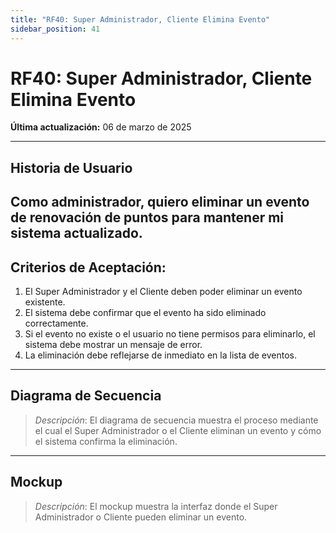 ```yaml
---
title: "RF40: Super Administrador, Cliente Elimina Evento"  
sidebar_position: 41
---
```


# RF40: Super Administrador, Cliente Elimina Evento  

**Última actualización:** 06 de marzo de 2025  

---

## Historia de Usuario  
Como administrador, quiero eliminar un evento de renovación de puntos para mantener mi sistema actualizado.
---

## **Criterios de Aceptación:**  

1. El Super Administrador y el Cliente deben poder eliminar un evento existente.  
2. El sistema debe confirmar que el evento ha sido eliminado correctamente.  
3. Si el evento no existe o el usuario no tiene permisos para eliminarlo, el sistema debe mostrar un mensaje de error.  
4. La eliminación debe reflejarse de inmediato en la lista de eventos.  

---

## **Diagrama de Secuencia**  

> *Descripción*: El diagrama de secuencia muestra el proceso mediante el cual el Super Administrador o el Cliente eliminan un evento y cómo el sistema confirma la eliminación.  

---

## **Mockup**  

> *Descripción*: El mockup muestra la interfaz donde el Super Administrador o Cliente pueden eliminar un evento.  
